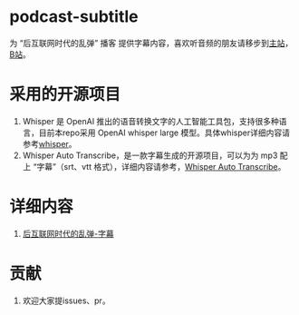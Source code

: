 # podcast-subtitle

为 “后互联网时代的乱弹” 播客 提供字幕内容，喜欢听音频的朋友请移步到[主站](https://pie.wetime.com/)，[B站](https://space.bilibili.com/760331/channel/collectiondetail?sid=276050/)。


# 采用的开源项目

1. Whisper 是 OpenAI 推出的语音转换文字的人工智能工具包，支持很多种语言，目前本repo采用 OpenAI whisper  large 模型。具体whisper详细内容请参考[whisper](https://github.com/openai/whisper/)。
2. Whisper Auto Transcribe，是一款字幕生成的开源项目，可以为为 mp3 配上 “字幕”（srt、vtt 格式），详细内容请参考，[Whisper Auto Transcribe](https://github.com/tomchang25/whisper-auto-transcribe)。

# 详细内容
1. [后互联网时代的乱弹-字幕](./pie-srt.md)

# 贡献
1. 欢迎大家提issues、pr。

